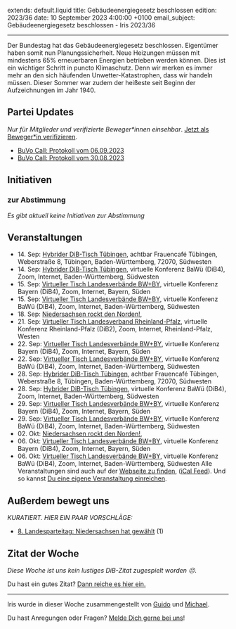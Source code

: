 
extends: default.liquid
title: Gebäudeenergiegesetz beschlossen
edition: 2023/36
date: 10 September 2023 4:00:00 +0100
email_subject: Gebäudeenergiegesetz beschlossen - Iris 2023/36

---
Der Bundestag hat das Gebäudeenergiegesetz beschlossen. Eigentümer haben somit nun Planungssicherheit. Neue Heizungen müssen mit mindestens 65% erneuerbaren Energien betrieben werden können. Dies ist ein wichtiger Schritt in puncto Klimaschutz.
Denn wir merken es immer mehr an den sich häufenden Unwetter-Katastrophen, dass wir handeln müssen. Dieser Sommer war zudem der heißeste seit Beginn der Aufzeichnungen im Jahr 1940.


## Partei Updates

_Nur für Mitglieder und verifizierte Beweger\*innen einsehbar_. [Jetzt als Beweger\*in verifizieren](https://dib.de/bewegerin-werden/).

 - [BuVo Call: Protokoll vom 06.09.2023](https://marktplatz.dib.de/t/buvo-call-protokoll-vom-06-09-2023/40106)
 - [BuVo Call: Protokoll vom 30.08.2023](https://marktplatz.dib.de/t/buvo-call-protokoll-vom-30-08-2023/40099)

## Initiativen

### zur Abstimmung
_Es gibt aktuell keine Initiativen zur Abstimmung_

## Veranstaltungen

 - 14.&nbsp;Sep: [Hybrider DiB-Tisch Tübingen](https://dib.de/events/hybrider-dib-tisch-tuebingen-2023-09-14/), achtbar Frauencafé Tübingen, Weberstraße 8, Tübingen, Baden-Württemberg, 72070, Südwesten
 - 14.&nbsp;Sep: [Hybrider DiB-Tisch Tübingen](https://dib.de/events/virtueller-tisch-tuebingen-2023-09-14/), virtuelle Konferenz BaWü (DiB4), Zoom, Internet, Baden-Württemberg, Südwesten
 - 15.&nbsp;Sep: [Virtueller Tisch Landesverbände BW+BY](https://dib.de/events/virtueller-tisch-landesverbaende-bwby-2-2023-09-15/), virtuelle Konferenz Bayern (DiB4), Zoom, Internet, Bayern, Süden
 - 15.&nbsp;Sep: [Virtueller Tisch Landesverbände BW+BY](https://dib.de/events/virtueller-tisch-landesverbaende-bwby-3-2023-09-15/), virtuelle Konferenz BaWü (DiB4), Zoom, Internet, Baden-Württemberg, Südwesten
 - 18.&nbsp;Sep: [Niedersachsen rockt den Norden!](https://dib.de/events/niedersachsen-call-2023-09-18/), 
 - 21.&nbsp;Sep: [Virtueller Tisch Landesverband Rheinland-Pfalz](https://dib.de/events/virtueller-tisch-landesverband-rheinland-pfalz-2023-09-21/), virtuelle Konferenz Rheinland-Pfalz (DiB2), Zoom, Internet, Rheinland-Pfalz, Westen
 - 22.&nbsp;Sep: [Virtueller Tisch Landesverbände BW+BY](https://dib.de/events/virtueller-tisch-landesverbaende-bwby-2-2023-09-22/), virtuelle Konferenz Bayern (DiB4), Zoom, Internet, Bayern, Süden
 - 22.&nbsp;Sep: [Virtueller Tisch Landesverbände BW+BY](https://dib.de/events/virtueller-tisch-landesverbaende-bwby-3-2023-09-22/), virtuelle Konferenz BaWü (DiB4), Zoom, Internet, Baden-Württemberg, Südwesten
 - 28.&nbsp;Sep: [Hybrider DiB-Tisch Tübingen](https://dib.de/events/hybrider-dib-tisch-tuebingen-2023-09-28/), achtbar Frauencafé Tübingen, Weberstraße 8, Tübingen, Baden-Württemberg, 72070, Südwesten
 - 28.&nbsp;Sep: [Hybrider DiB-Tisch Tübingen](https://dib.de/events/virtueller-tisch-tuebingen-2023-09-28/), virtuelle Konferenz BaWü (DiB4), Zoom, Internet, Baden-Württemberg, Südwesten
 - 29.&nbsp;Sep: [Virtueller Tisch Landesverbände BW+BY](https://dib.de/events/virtueller-tisch-landesverbaende-bwby-2-2023-09-29/), virtuelle Konferenz Bayern (DiB4), Zoom, Internet, Bayern, Süden
 - 29.&nbsp;Sep: [Virtueller Tisch Landesverbände BW+BY](https://dib.de/events/virtueller-tisch-landesverbaende-bwby-3-2023-09-29/), virtuelle Konferenz BaWü (DiB4), Zoom, Internet, Baden-Württemberg, Südwesten
 - 02.&nbsp;Okt: [Niedersachsen rockt den Norden!](https://dib.de/events/niedersachsen-call-2023-10-02/), 
 - 06.&nbsp;Okt: [Virtueller Tisch Landesverbände BW+BY](https://dib.de/events/virtueller-tisch-landesverbaende-bwby-2-2023-10-06/), virtuelle Konferenz Bayern (DiB4), Zoom, Internet, Bayern, Süden
 - 06.&nbsp;Okt: [Virtueller Tisch Landesverbände BW+BY](https://dib.de/events/virtueller-tisch-landesverbaende-bwby-3-2023-10-06/), virtuelle Konferenz BaWü (DiB4), Zoom, Internet, Baden-Württemberg, Südwesten
Alle Veranstaltungen sind auch auf der [Webseite zu finden](https://dib.de/veranstaltungen/), ([iCal Feed](https://dib.de/?ical=1)). Und so kannst [Du eine eigene Veranstaltung einreichen](https://marktplatz.dib.de/t/eine-veranstaltung-auf-der-webseite-einreichen/21379).


## Außerdem bewegt uns

_KURATIERT. HIER EIN PAAR VORSCHLÄGE:_
 - [8. Landesparteitag: Niedersachsen hat gewählt](https://marktplatz.dib.de/t/8-landesparteitag-niedersachsen-hat-gewaehlt/40105) (1)


## Zitat der Woche
_Diese Woche ist uns kein lustiges DiB-Zitat zugespielt worden ☹._

Du hast ein gutes Zitat? [Dann reiche es hier ein.](https://marktplatz.dib.de/t/fortsetzung-lustige-dib-zitate/24431)


---

Iris wurde in dieser Woche zusammengestellt von [Guido](https://marktplatz.dib.de/u/Guido/) und [Michael](https://marktplatz.dib.de/u/MichaelVoss/).

Du hast Anregungen oder Fragen? [Melde Dich gerne bei uns](https://marktplatz.dib.de/t/neu-iris-die-woechtliche-zusammenfasssung-zum-sonntagsbrunch/10990)!

